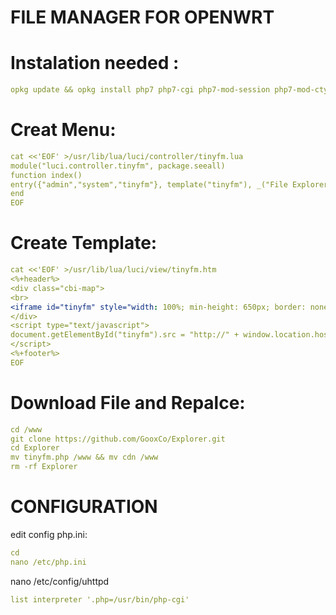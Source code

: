 # FILE MANAGER FOR OPENWRT

# Instalation needed :
```yaml
opkg update && opkg install php7 php7-cgi php7-mod-session php7-mod-ctype php7-mod-fileinfo php7-mod-mbstring iconv php7-mod-json git git-http
```

# Creat Menu:
```yaml
cat <<'EOF' >/usr/lib/lua/luci/controller/tinyfm.lua
module("luci.controller.tinyfm", package.seeall)
function index()
entry({"admin","system","tinyfm"}, template("tinyfm"), _("File Explorer"), 55).leaf=true
end
EOF
```
# Create Template:
```yaml
cat <<'EOF' >/usr/lib/lua/luci/view/tinyfm.htm
<%+header%>
<div class="cbi-map">
<br>
<iframe id="tinyfm" style="width: 100%; min-height: 650px; border: none; border-radius: 2px;"></iframe>
</div>
<script type="text/javascript">
document.getElementById("tinyfm").src = "http://" + window.location.hostname + "/tinyfm.php";
</script>
<%+footer%>
EOF
```

# Download File and Repalce:
```yaml
cd /www
git clone https://github.com/GooxCo/Explorer.git
cd Explorer
mv tinyfm.php /www && mv cdn /www
rm -rf Explorer
```
# CONFIGURATION
edit config php.ini:
```yaml
cd
nano /etc/php.ini
```


nano /etc/config/uhttpd
```yaml
list interpreter '.php=/usr/bin/php-cgi'
```

